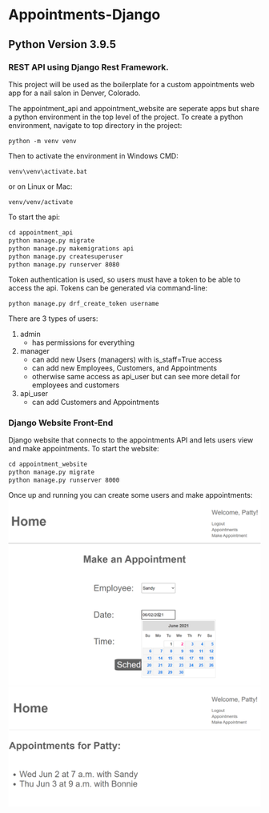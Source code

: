 # Appointments-Django

## Python Version 3.9.5

### REST API using Django Rest Framework. 
This project will be used as the boilerplate for a custom appointments web app for a nail salon in Denver, Colorado.

The appointment_api and appointment_website are seperate apps but share a python environment in the top level of the project. To create
a python environment, navigate to top directory in the project:
```
python -m venv venv
```
Then to activate the environment in Windows CMD:
```
venv\venv\activate.bat
```
or on Linux or Mac:
```
venv/venv/activate
```


To start the api:
```
cd appointment_api
python manage.py migrate
python manage.py makemigrations api
python manage.py createsuperuser
python manage.py runserver 8080
```

Token authentication is used, so users must have a token to be able to access the api. Tokens can be generated via command-line:
```
python manage.py drf_create_token username
```

There are 3 types of users:
1. admin
    - has permissions for everything
2. manager
    - can add new Users (managers) with is_staff=True access
    - can add new Employees, Customers, and Appointments 
    - otherwise same access as api_user but can see more detail for employees and customers
3. api_user
    - can add Customers and Appointments

### Django Website Front-End
Django website that connects to the appointments API and lets users view and make appointments.
To start the website:
```
cd appointment_website
python manage.py migrate
python manage.py runserver 8000
```
Once up and running you can create some users and make appointments:
![Make appointment](images/make_appointment.PNG)
![View appointments](images/user_appointments.PNG)